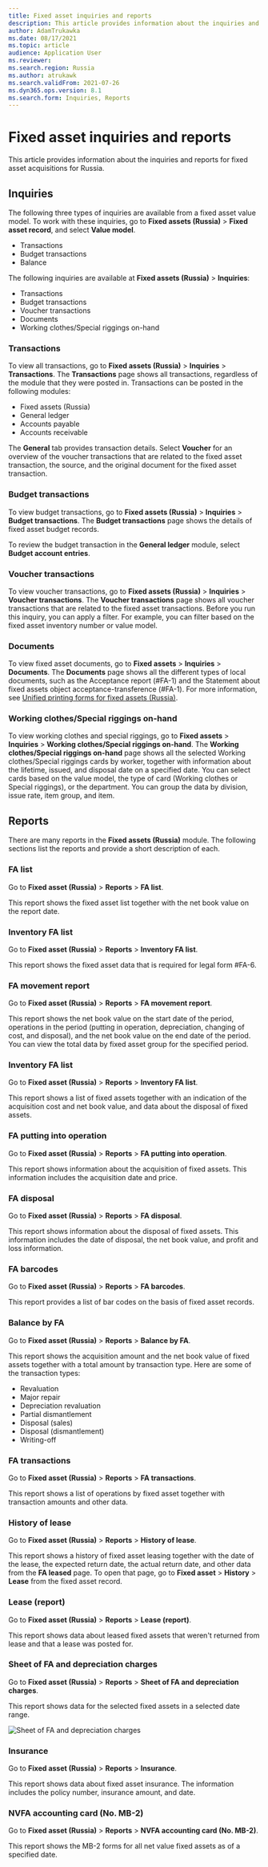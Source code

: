 ```yaml
---
title: Fixed asset inquiries and reports
description: This article provides information about the inquiries and reports for fixed asset acquisitions for Russia.
author: AdamTrukawka
ms.date: 08/17/2021
ms.topic: article
audience: Application User
ms.reviewer: 
ms.search.region: Russia
ms.author: atrukawk
ms.search.validFrom: 2021-07-26
ms.dyn365.ops.version: 8.1
ms.search.form: Inquiries, Reports
---
```

# Fixed asset inquiries and reports

This article provides information about the inquiries and reports for fixed asset acquisitions for Russia.

## Inquiries

The following three types of inquiries are available from a fixed asset value model. To work with these inquiries, go to **Fixed assets (Russia)** \> **Fixed asset record**, and select **Value model**.

- Transactions
- Budget transactions
- Balance

The following inquiries are available at **Fixed assets (Russia)** \> **Inquiries**:

- Transactions
- Budget transactions
- Voucher transactions
- Documents
- Working clothes/Special riggings on-hand

### Transactions

To view all transactions, go to **Fixed assets (Russia)** \> **Inquiries** \> **Transactions**. The **Transactions** page shows all transactions, regardless of the module that they were posted in. Transactions can be posted in the following modules:

- Fixed assets (Russia)
- General ledger
- Accounts payable
- Accounts receivable

The **General** tab provides transaction details. Select **Voucher** for an overview of the voucher transactions that are related to the fixed asset transaction, the source, and the original document for the fixed asset transaction.

### Budget transactions

To view budget transactions, go to **Fixed assets (Russia)** \> **Inquiries** \> **Budget transactions**. The **Budget transactions** page shows the details of fixed asset budget records.

To review the budget transaction in the **General ledger** module, select **Budget account entries**.

### Voucher transactions

To view voucher transactions, go to **Fixed assets (Russia)** \> **Inquiries** \> **Voucher transactions**. The **Voucher transactions** page shows all voucher transactions that are related to the fixed asset transactions. Before you run this inquiry, you can apply a filter. For example, you can filter based on the fixed asset inventory number or value model.

### Documents

To view fixed asset documents, go to **Fixed assets** \> **Inquiries** \> **Documents**. The **Documents** page shows all the different types of local documents, such as the Acceptance report (\#FA-1) and the Statement about fixed assets object acceptance-transference (\#FA-1). For more information, see [Unified printing forms for fixed assets (Russia)](printing-forms-fixed-assets.md).

### Working clothes/Special riggings on-hand

To view working clothes and special riggings, go to **Fixed assets** \> **Inquiries** \> **Working clothes/Special riggings on-hand**. The **Working clothes/Special riggings on-hand** page shows all the selected Working clothes/Special riggings cards by worker, together with information about the lifetime, issued, and disposal date on a specified date. You can select cards based on the value model, the type of card (Working clothes or Special riggings), or the department. You can group the data by division, issue rate, item group, and item.

## Reports

There are many reports in the **Fixed assets (Russia)** module. The following sections list the reports and provide a short description of each.

### FA list

Go to **Fixed asset (Russia)** \> **Reports** \> **FA list**.

This report shows the fixed asset list together with the net book value on the report date.

### Inventory FA list

Go to **Fixed asset (Russia)** \> **Reports** \> **Inventory FA list**.

This report shows the fixed asset data that is required for legal form \#FA-6.

### FA movement report

Go to **Fixed asset (Russia)** \> **Reports** \> **FA movement report**.

This report shows the net book value on the start date of the period, operations in the period (putting in operation, depreciation, changing of cost, and disposal), and the net book value on the end date of the period. You can view the total data by fixed asset group for the specified period.

### Inventory FA list

Go to **Fixed asset (Russia)** \> **Reports** \> **Inventory FA list**.

This report shows a list of fixed assets together with an indication of the acquisition cost and net book value, and data about the disposal of fixed assets.

### FA putting into operation

Go to **Fixed asset (Russia)** \> **Reports** \> **FA putting into operation**.

This report shows information about the acquisition of fixed assets. This information includes the acquisition date and price.

### FA disposal

Go to **Fixed asset (Russia)** \> **Reports** \> **FA disposal**.

This report shows information about the disposal of fixed assets. This information includes the date of disposal, the net book value, and profit and loss information.

### FA barcodes

Go to **Fixed asset (Russia)** \> **Reports** \> **FA barcodes**.

This report provides a list of bar codes on the basis of fixed asset records.

### Balance by FA

Go to **Fixed asset (Russia)** \> **Reports** \> **Balance by FA**.

This report shows the acquisition amount and the net book value of fixed assets together with a total amount by transaction type. Here are some of the transaction types:

- Revaluation
- Major repair
- Depreciation revaluation
- Partial dismantlement
- Disposal (sales)
- Disposal (dismantlement)
- Writing-off

### FA transactions

Go to **Fixed asset (Russia)** \> **Reports** \> **FA transactions**.

This report shows a list of operations by fixed asset together with transaction amounts and other data.

### History of lease

Go to **Fixed asset (Russia)** \> **Reports** \> **History of lease**.

This report shows a history of fixed asset leasing together with the date of the lease, the expected return date, the actual return date, and other data from the **FA leased** page. To open that page, go to **Fixed asset** \> **History** \> **Lease** from the fixed asset record.

### Lease (report)

Go to **Fixed asset (Russia)** \> **Reports** \> **Lease (report)**.

This report shows data about leased fixed assets that weren't returned from lease and that a lease was posted for.

### Sheet of FA and depreciation charges

Go to **Fixed asset (Russia)** \> **Reports** \> **Sheet of FA and depreciation charges**.

This report shows data for the selected fixed assets in a selected date range.

![Sheet of FA and depreciation charges](../media/RUS-sheet-of-FA-and-depreciation.png)

### Insurance

Go to **Fixed asset (Russia)** \> **Reports** \> **Insurance**.

This report shows data about fixed asset insurance. The information includes the policy number, insurance amount, and date.

### NVFA accounting card (No. MB-2)

Go to **Fixed asset (Russia)** \> **Reports** \> **NVFA accounting card (No. MB-2)**.

This report shows the MB-2 forms for all net value fixed assets as of a specified date.
